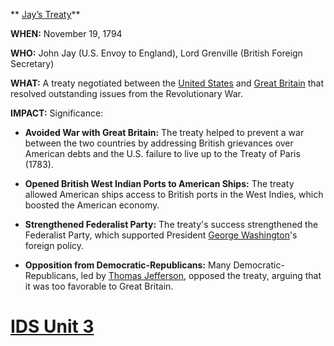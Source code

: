 ** [Jay’s Treaty](./../Jay’s-Treaty/)**

**WHEN:** November 19, 1794

**WHO:** John Jay (U.S. Envoy to England), Lord Grenville (British Foreign Secretary)

**WHAT:** A treaty negotiated between the [United States](./../United-States/) and [Great Britain](./../Great-Britain/) that resolved outstanding issues from the Revolutionary War.

**IMPACT:** Significance: 

- **Avoided War with Great Britain:** The treaty helped to prevent a war between the two countries by addressing British grievances over American debts and the U.S. failure to live up to the Treaty of Paris (1783).

- **Opened British West Indian Ports to American Ships:** The treaty allowed American ships access to British ports in the West Indies, which boosted the American economy.

- **Strengthened Federalist Party:** The treaty's success strengthened the Federalist Party, which supported President [George Washington](./../George-Washington/)'s foreign policy.

- **Opposition from Democratic-Republicans:** Many Democratic-Republicans, led by [Thomas Jefferson](./../Thomas-Jefferson/), opposed the treaty, arguing that it was too favorable to Great Britain.
# [IDS Unit 3](./../IDS-Unit-3/)
